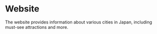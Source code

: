 # Website
The website provides information about various cities in Japan, including must-see attractions and more.

